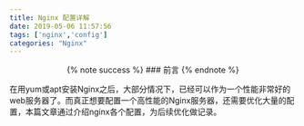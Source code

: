 ```yaml
---
title: Nginx 配置详解
date: 2019-05-06 11:57:56
tags: ['nginx','config']
categories: "Nginx"
---
```


<div style="text-align: center;">
{% note success %} 
### 前言
{% endnote %}
</div>

在用yum或apt安装Nginx之后，大部分情况下，已经可以作为一个性能非常好的web服务器了。而真正想要配置一个高性能的Nginx服务器，还需要优化大量的配置，本篇文章通过介绍nginx各个配置，为后续优化做记录。



<br>
<br>
<br>

<script async src="//pagead2.googlesyndication.com/pagead/js/adsbygoogle.js"></script>
<!-- 信息流广告 -->
<ins class="adsbygoogle"
     style="display:block"
     data-ad-client="ca-pub-4127326375481893"
     data-ad-slot="9105526840"
     data-ad-format="auto"
     data-full-width-responsive="true"></ins>
<script>
(adsbygoogle = window.adsbygoogle || []).push({});
</script>